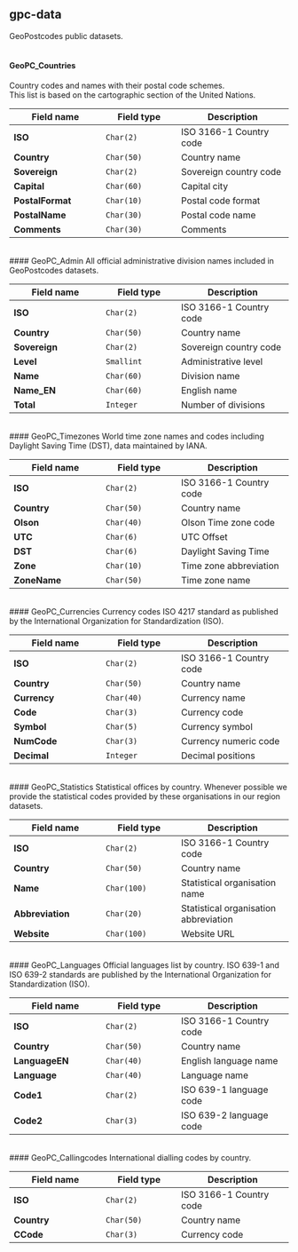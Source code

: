 ## gpc-data
GeoPostcodes public datasets.<br><br>

#### GeoPC_Countries
Country codes and names with their postal code schemes.<br>
This list is based on the cartographic section of the United Nations. 

<table class="table table-bordered table-striped">
<thead>
  <tr><th width="150">Field name</th><th width="120">Field type</th><th>Description</th></tr>
</thead>
<tbody>
  <tr><td><b>ISO</b></td><td><code>Char(2)</code></td><td>ISO 3166-1 Country code</td></tr>
  <tr><td><b>Country</b></td><td><code>Char(50)</code></td><td>Country name</td></tr>
  <tr><td><b>Sovereign</b></td><td><code>Char(2)</code></td><td>Sovereign country code</td></tr>
  <tr><td><b>Capital</b></td><td><code>Char(60)</code></td><td>Capital city</td></tr>
  <tr><td><b>PostalFormat</b></td><td><code>Char(10)</code></td><td>Postal code format</td></tr>
  <tr><td><b>PostalName</b></td><td><code>Char(30)</code></td><td>Postal code name</td></tr>
  <tr><td><b>Comments</b></td><td><code>Char(30)</code></td><td>Comments</td></tr>
</tbody>
</table>

<br>
#### GeoPC_Admin
All official administrative division names included in GeoPostcodes datasets. 

<table class="table table-bordered table-striped">
<thead>
  <tr><th width="150">Field name</th><th width="120">Field type</th><th>Description</th></tr>
</thead>
<tbody>
  <tr><td><b>ISO</b></td><td><code>Char(2)</code></td><td>ISO 3166-1 Country code</td></tr>
  <tr><td><b>Country</b></td><td><code>Char(50)</code></td><td>Country name</td></tr>
  <tr><td><b>Sovereign</b></td><td><code>Char(2)</code></td><td>Sovereign country code</td></tr>
  <tr><td><b>Level</b></td><td><code>Smallint</code></td><td>Administrative level</td></tr>
  <tr><td><b>Name</b></td><td><code>Char(60)</code></td><td>Division name</td></tr>
  <tr><td><b>Name_EN</b></td><td><code>Char(60)</code></td><td>English name</td></tr>
  <tr><td><b>Total</b></td><td><code>Integer</code></td><td>Number of divisions</td></tr>
</tbody>
</table>

<br>
#### GeoPC_Timezones
World time zone names and codes including Daylight Saving Time (DST), data maintained by IANA.

<table class="table table-bordered table-striped">
<thead>
  <tr><th width="150">Field name</th><th width="120">Field type</th><th>Description</th></tr>
</thead>
<tbody>
  <tr><td><b>ISO</b></td><td><code>Char(2)</code></td><td>ISO 3166-1 Country code</td></tr>
  <tr><td><b>Country</b></td><td><code>Char(50)</code></td><td>Country name</td></tr>
  <tr><td><b>Olson</b></td><td><code>Char(40)</code></td><td>Olson Time zone code</td></tr>
  <tr><td><b>UTC</b></td><td><code>Char(6)</code></td><td>UTC Offset</td></tr>
  <tr><td><b>DST</b></td><td><code>Char(6)</code></td><td>Daylight Saving Time</td></tr>
  <tr><td><b>Zone</b></td><td><code>Char(10)</code></td><td>Time zone abbreviation</td></tr>
  <tr><td><b>ZoneName</b></td><td><code>Char(50)</code></td><td>Time zone name</td></tr>
</tbody>
</table>

<br>
#### GeoPC_Currencies
Currency codes ISO 4217 standard as published by the International Organization for Standardization (ISO).

<table class="table table-bordered table-striped">
<thead>
  <tr><th width="150">Field name</th><th width="120">Field type</th><th>Description</th></tr>
</thead>
<tbody>
  <tr><td><b>ISO</b></td><td><code>Char(2)</code></td><td>ISO 3166-1 Country code</td></tr>
  <tr><td><b>Country</b></td><td><code>Char(50)</code></td><td>Country name</td></tr>
  <tr><td><b>Currency</b></td><td><code>Char(40)</code></td><td>Currency name</td></tr>
  <tr><td><b>Code</b></td><td><code>Char(3)</code></td><td>Currency code</td></tr>
  <tr><td><b>Symbol</b></td><td><code>Char(5)</code></td><td>Currency symbol</td></tr>
  <tr><td><b>NumCode</b></td><td><code>Char(3)</code></td><td>Currency numeric code</td></tr>
  <tr><td><b>Decimal</b></td><td><code>Integer</code></td><td>Decimal positions</td></tr>
</tbody>
</table>

<br>
#### GeoPC_Statistics
Statistical offices by country. Whenever possible we provide the statistical codes provided by these organisations in our region datasets.

<table class="table table-bordered table-striped">
<thead>
  <tr><th width="150">Field name</th><th width="120">Field type</th><th>Description</th></tr>
</thead>
<tbody>
  <tr><td><b>ISO</b></td><td><code>Char(2)</code></td><td>ISO 3166-1 Country code</td></tr>
  <tr><td><b>Country</b></td><td><code>Char(50)</code></td><td>Country name</td></tr>
  <tr><td><b>Name</b></td><td><code>Char(100)</code></td><td>Statistical organisation name</td></tr>
  <tr><td><b>Abbreviation</b></td><td><code>Char(20)</code></td><td>Statistical organisation abbreviation</td></tr>
  <tr><td><b>Website</b></td><td><code>Char(100)</code></td><td>Website URL</td></tr>
</tbody>
</table>

<br>
#### GeoPC_Languages
Official languages list by country. ISO 639-1 and ISO 639-2 standards are published by the International Organization for Standardization (ISO).

<table class="table table-bordered table-striped">
<thead>
  <tr><th width="150">Field name</th><th width="120">Field type</th><th>Description</th></tr>
</thead>
<tbody>
  <tr><td><b>ISO</b></td><td><code>Char(2)</code></td><td>ISO 3166-1 Country code</td></tr>
  <tr><td><b>Country</b></td><td><code>Char(50)</code></td><td>Country name</td></tr>
  <tr><td><b>LanguageEN</b></td><td><code>Char(40)</code></td><td>English language name</td></tr>
  <tr><td><b>Language</b></td><td><code>Char(40)</code></td><td>Language name</td></tr>
  <tr><td><b>Code1</b></td><td><code>Char(2)</code></td><td>ISO 639-1 language code</td></tr>
  <tr><td><b>Code2</b></td><td><code>Char(3)</code></td><td>ISO 639-2 language code</td></tr>
</tbody>
</table>

<br>
#### GeoPC_Callingcodes
International dialling codes by country.

<table class="table table-bordered table-striped">
<thead>
  <tr><th width="150">Field name</th><th width="120">Field type</th><th>Description</th></tr>
</thead>
<tbody>
  <tr><td><b>ISO</b></td><td><code>Char(2)</code></td><td>ISO 3166-1 Country code</td></tr>
  <tr><td><b>Country</b></td><td><code>Char(50)</code></td><td>Country name</td></tr>
  <tr><td><b>CCode</b></td><td><code>Char(3)</code></td><td>Currency code</td></tr>
</tbody>
</table>


